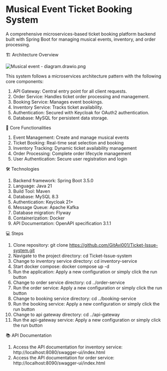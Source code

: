 # Musical Event Ticket Booking System
A comprehensive microservices-based ticket booking platform backend built with Spring Boot for managing musical events, 
inventory, and order processing.

🏗️ Architecture Overview

![Musical event - diagram.drawio.png](..%2F..%2FDownloads%2FMusical%20event%20-%20diagram.drawio.png)

This system follows a microservices architecture pattern with the following core components:

1. API Gateway: Central entry point for all client requests.
2. Order Service: Handles ticket order processing and management.
3. Booking Service: Manages event bookings.
4. Inventory Service: Tracks ticket availability.
5. Authentication: Secured with Keycloak for OAuth2 authentication.
6. Database: MySQL for persistent data storage.

🎯 Core Functionalities

1. Event Management: Create and manage musical events
2. Ticket Booking: Real-time seat selection and booking
3. Inventory Tracking: Dynamic ticket availability management
4. Order Processing: Complete order lifecycle management
5. User Authentication: Secure user registration and login

🛠️ Technologies

1. Backend framework: Spring Boot 3.5.0
2. Language: Java 21
3. Build Tool: Maven
4. Database: MySQL 8.3
5. Authentication: Keycloak 21+
6. Message Queue: Apache Kafka
7. Database migration: Flyway
8. Containerization: Docker
9. API Documentation: OpenAPI specification 3.1.1

💻 Steps

1. Clone repository: git clone https://github.com/GitAvi001/Ticket-Issue-system.git
2. Navigate to the project directory: cd Ticket-Issue-system
3. Change to inventory service directory: cd inventory-service
4. Start docker compose: docker compose up -d
5. Run the application: Apply a new configuration or simply click the run button
6. Change to order service directory: cd ../order-service
7. Run the order service: Apply a new configuration or simply click the run button
8. Change to booking service directory: cd ../booking-service
9. Run the booking service: Apply a new configuration or simply click the run button
10. Change to api gateway directory: cd ../api-gateway
11. Run the api-gateway service: Apply a new configuration or simply click the run button

📚 API Documentation
1. Access the API documentation for inventory service: http://localhost:8080/swagger-ui/index.html
2. Access the API documentation for order service: http://localhost:8090/swagger-ui/index.html





